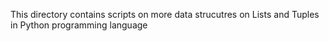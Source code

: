 This directory contains scripts on more data strucutres on Lists and Tuples in Python programming language
